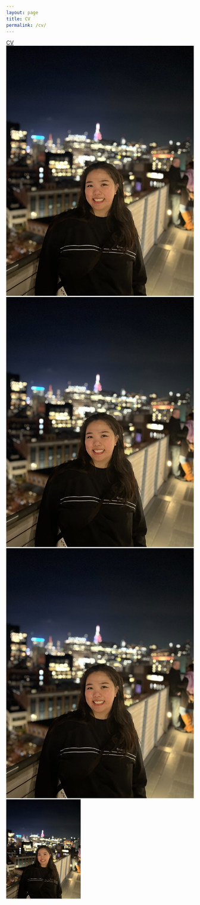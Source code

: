 ```yaml
---
layout: page
title: CV
permalink: /cv/
---
```


[CV](https://github.com/enachia/website/blob/main/files/EnaChiaCV.pdf)
![profilepicture](assets/profilePic.jpg)
![profilepicture](/assets/profilePic.jpg)
![profilepicture](./assets/profilePic.jpg)
<img src="/assets/profilePic.jpg" alt="My Picture" width="200" style="float: left; margin-right: 10px;">

